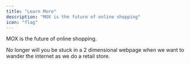 ```yaml
---
title: "Learn More"
description: "MOX is the future of online shopping"
icon: "flag"
---
```

MOX is the future of online shopping.

No longer will you be stuck in a 2 dimensional webpage when we want to wander the internet as we do a retail store.
